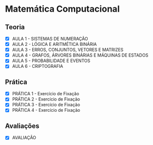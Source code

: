 # Matemática Computacional

## Teoria

- [x] AULA 1 - SISTEMAS DE NUMERAÇÃO
- [x] AULA 2 - LÓGICA E ARITMÉTICA BINÁRIA
- [x] AULA 3 - ERROS, CONJUNTOS, VETORES E MATRIZES
- [x] AULA 4 - GRAFOS, ÁRVORES BINÁRIAS E MÁQUINAS DE ESTADOS
- [x] AULA 5 - PROBABILIDADE E EVENTOS
- [x] AULA 6 - CRIPTOGRAFIA

## Prática

- [x] PRÁTICA 1 - Exercício de Fixação
- [x] PRÁTICA 2 - Exercício de Fixação
- [x] PRÁTICA 3 - Exercício de Fixação
- [x] PRÁTICA 4 - Exercício de Fixação

## Avaliações

- [x] AVALIAÇÂO
